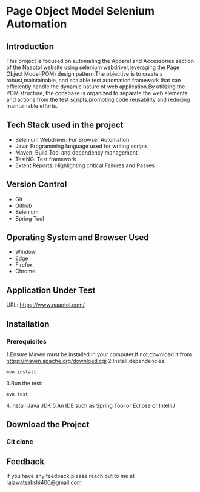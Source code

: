 # Page Object Model Selenium Automation
## Introduction
This project is focused on automating the Apparel and Accessories section of the Naaptol website using selenium webdriver,leveraging the Page Object Model(POM) design pattern.The objective is to create a robust,maintainable, and scalable test automation framework that can efficiently handle the dynamic nature of web application.By utilizing the POM structure, the codebase is organized to separate the web elements and actions from the test scripts,promoting code reusability and reducing maintainable efforts.
## Tech Stack used in the project
* Selenium Webdriver: For Browser Automation
* Java: Programming language used for writing scripts
* Maven: Build Tool and dependency management
* TestNG: Test framework
* Extent Reports: Highlighting critical Failures and Passes
## Version Control
* Git
* Github
* Selenium
* Spring Tool
## Operating System and Browser Used
* Window
* Edge
* Firefox
* Chrome
## Application Under Test
URL:  https://www.naaptol.com/ 
## Installation
### Prerequisites
1.Ensure Maven must be installed in your computer.If not,download it from  https://maven.apache.org/download.cgi 
2.Install dependencies:
```
mvn install
```
3.Run the test:
```
mvn test
```
4.Install Java JDK
5.An IDE such as Spring Tool or Eclipse or IntelliJ
## Download the Project
### Git clone
## Feedback
If you have any feedback,please reach out to me at rajawatsakshi400@gmail.com
